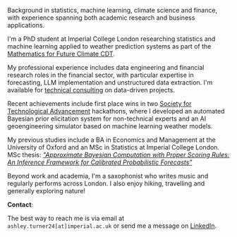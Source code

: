 
Background in statistics, machine learning, climate science and finance, with experience spanning both academic research and business applications.

I'm a PhD student at Imperial College London researching statistics and machine learning applied to weather prediction systems as part of the [Mathematics for Future Climate CDT](https://mfccdt.ac.uk/).

My professional experience includes data engineering and financial research roles in the financial sector, with particular expertise in forecasting, LLM implementation and unstructured data extraction. I'm available for [technical consulting](/technical_consulting/) on data-driven projects.

Recent achievements include first place wins in two [Society for Technological Advancement](https://ilikethefuture.com/) hackathons, where I developed an automated Bayesian prior elicitation system for non-technical experts and an AI geoengineering simulator based on machine learning weather models.

My previous studies include a BA in Economics and Management at the University of Oxford and an MSc in Statistics at Imperial College London. MSc thesis: *["Approximate Bayesian Computation with Proper Scoring Rules: An Inference Framework for Calibrated Probabilistic Forecasts"](/MSc_Thesis.pdf)*

Beyond work and academia, I'm a saxophonist who writes music and regularly performs across London. I also enjoy hiking, travelling and generally exploring nature!

**Contact**: 

The best way to reach me is via email at 
```ashley.turner24[at]imperial.ac.uk``` 
or send me a message on [LinkedIn](https://www.linkedin.com/in/ashleygturner).
